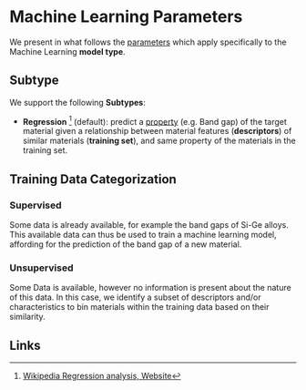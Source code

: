 # Machine Learning Parameters
 
We present in what follows the [parameters](../../models/parameters.md) which apply specifically to the Machine Learning **model type**.

## Subtype

We support the following **Subtypes**:

- **Regression** [^1] (default): predict a [property](../../properties/overview.md) (e.g. Band gap) of the target material given a relationship between material features (**descriptors**) of similar materials (**training set**), and same property of the materials in the training set. 

## Training Data Categorization

### Supervised

Some data is already available, for example the band gaps of Si-Ge alloys. This available data can thus be used to train a machine learning model, affording for the prediction of the band gap of a new material.

### Unsupervised

Some Data is available, however no information is present about the nature of this data. In this case, we identify a subset of descriptors and/or characteristics to bin materials within the training data based on their similarity.

## Links

[^1]: [Wikipedia Regression analysis, Website](https://en.wikipedia.org/wiki/Regression_analysis)
